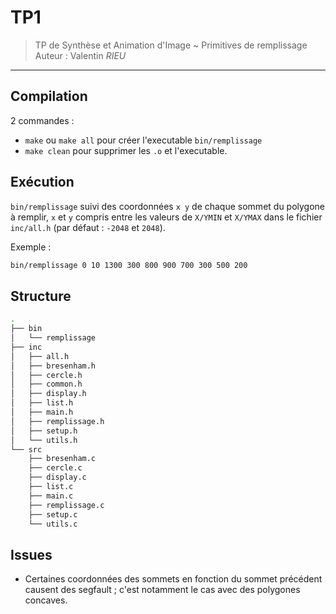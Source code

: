 # TP1

> TP de Synthèse et Animation d'Image ~ Primitives de remplissage
> Auteur : Valentin _RIEU_

---

## Compilation

2 commandes :

- `make` ou `make all` pour créer l'executable `bin/remplissage`
- `make clean` pour supprimer les `.o` et l'executable.


## Exécution

`bin/remplissage` suivi des coordonnées `x y` de chaque sommet du polygone à remplir, `x` et `y` compris entre les valeurs de `X/YMIN` et `X/YMAX` dans le fichier `inc/all.h` (par défaut : `-2048` et `2048`).

Exemple : 
```bash
bin/remplissage 0 10 1300 300 800 900 700 300 500 200
```


## Structure

```bash
.
├── bin
│   └── remplissage
├── inc
│   ├── all.h
│   ├── bresenham.h
│   ├── cercle.h
│   ├── common.h
│   ├── display.h
│   ├── list.h
│   ├── main.h
│   ├── remplissage.h
│   ├── setup.h
│   └── utils.h
└── src
    ├── bresenham.c
    ├── cercle.c
    ├── display.c
    ├── list.c
    ├── main.c
    ├── remplissage.c
    ├── setup.c
    └── utils.c
```

## Issues
- Certaines coordonnées des sommets en fonction du sommet précédent causent des segfault ; c'est notamment le cas avec des polygones concaves. 

